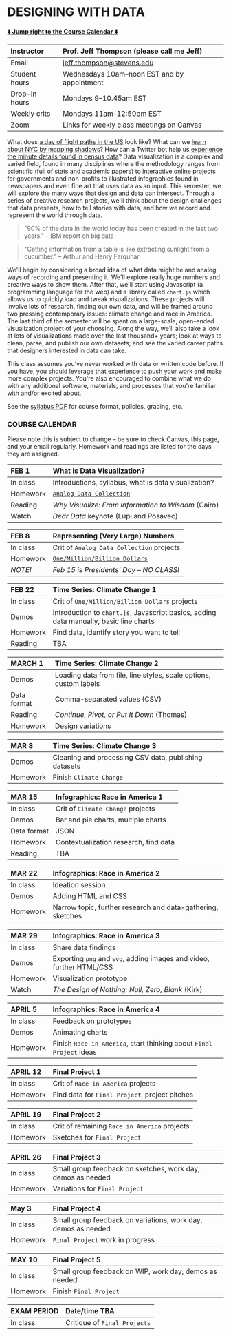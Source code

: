 # DESIGNING WITH DATA

**[:arrow_down: Jump right to the Course Calendar :arrow_down:](https://github.com/jeffThompson/DesigningWithData#course-calendar)**

| Instructor     | Prof. Jeff Thompson (please call me Jeff) |
| :---           | :--- |
| Email          | jeff.thompson@stevens.edu |
| Student hours  | Wednesdays 10am–noon EST and by appointment |
| Drop-in hours  | Mondays 9–10.45am EST |
| Weekly crits   | Mondays 11am–12:50pm EST |
| Zoom           | Links for weekly class meetings on Canvas |

What does [a day of flight paths in the US](http://www.aaronkoblin.com/work/flightpatterns) look like? What can we [learn about NYC by mapping shadows](https://www.nytimes.com/interactive/2016/12/21/upshot/Mapping-the-Shadows-of-New-York-City.html?_r=5)? How can a Twitter bot help us [experience the minute details found in census data](https://twitter.com/censusAmericans)? Data visualization is a complex and varied field, found in many disciplines where the methodology ranges from scientific (full of stats and academic papers) to interactive online projects for governments and non-profits to illustrated infographics found in newspapers and even fine art that uses data as an input. This semester, we will explore the many ways that design and data can intersect. Through a series of creative research projects, we'll think about the design challenges that data presents, how to tell stories with data, and how we record and represent the world through data.

>"90% of the data in the world today has been created in the last two years." – IBM report on big data

>"Getting information from a table is like extracting sunlight from a cucumber." – Arthur and Henry Farquhar

We'll begin by considering a broad idea of what data might be and analog ways of recording and presenting it. We'll explore really huge numbers and creative ways to show them. After that, we'll start using Javascript (a programming language for the web) and a library called `chart.js` which allows us to quickly load and tweak visualizations. These projects will involve lots of research, finding our own data, and will be framed around two pressing contemporary issues: climate change and race in America. The last third of the semester will be spent on a large-scale, open-ended visualization project of your choosing. Along the way, we'll also take a look at lots of visualizations made over the last thousand+ years; look at ways to clean, parse, and publish our own datasets; and see the varied career paths that designers interested in data can take.

This class assumes you’ve never worked with data or written code before. If you have, you should leverage that experience to push your work and make more complex projects. You're also encouraged to combine what we do with any additional software, materials, and processes that you're familiar with and/or excited about.

See the [syllabus PDF](https://raw.githubusercontent.com/jeffThompson/DesigningWithData/master/Syllabus.pdf) for course format, policies, grading, etc.


### COURSE CALENDAR
Please note this is subject to change – be sure to check Canvas, this page, and your email regularly. Homework and readings are listed for the days they are assigned.

| FEB 1       | What is Data Visualization? |
| :---        | :--- |
| In class    | Introductions, syllabus, what is data visualization? |
| Homework    | [`Analog Data Collection`](https://github.com/jeffThompson/DesigningWithData/tree/master/Week01_AnalogDataCollection) |
| Reading     | *Why Visualize: From Information to Wisdom* (Cairo) |
| Watch       | *Dear Data* keynote (Lupi and Posavec) |

| FEB 8       | Representing (Very Large) Numbers |
| :---        | :--- |
| In class    | Crit of `Analog Data Collection` projects |
| Homework    | [`One/Million/Billion Dollars`](https://github.com/jeffThompson/DesigningWithData/tree/master/Week02_VeryLargeNumbers-MillionBillionDollars) |
| *NOTE!*     | *Feb 15 is Presidents' Day – NO CLASS!* |

| FEB 22      | Time Series: Climate Change 1 |
| :---        | :--- |
| In class    | Crit of `One/Million/Billion Dollars` projects |
| Demos       | Introduction to `chart.js`, Javascript basics, adding data manually, basic line charts |
| Homework    | Find data, identify story you want to tell |
| Reading     | TBA |

| MARCH 1     | Time Series: Climate Change 2 |
| :---        | :--- |
| Demos       | Loading data from file, line styles, scale options, custom labels |
| Data format | Comma-separated values (CSV) |
| Reading     | *Continue, Pivot, or Put It Down* (Thomas) |
| Homework    | Design variations |

| MAR 8       | Time Series: Climate Change 3 |
| :---        | :--- |
| Demos       | Cleaning and processing CSV data, publishing datasets |
| Homework    | Finish `Climate Change` |

| MAR 15      | Infographics: Race in America 1 |
| :---        | :--- |
| In class    | Crit of `Climate Change` projects |
| Demos       | Bar and pie charts, multiple charts |
| Data format | JSON |
| Homework    | Contextualization research, find data |
| Reading     | TBA |

| MAR 22      | Infographics: Race in America 2 |
| :---        | :--- |
| In class    | Ideation session |
| Demos       | Adding HTML and CSS |
| Homework    | Narrow topic, further research and data-gathering, sketches |

| MAR 29      | Infographics: Race in America 3 |
| :---        | :--- |
| In class    | Share data findings |
| Demos       | Exporting `png` and `svg`, adding images and video, further HTML/CSS |
| Homework    | Visualization prototype |
| Watch       | *The Design of Nothing: Null, Zero, Blank* (Kirk) |

| APRIL 5     | Infographics: Race in America 4 |
| :---        | :--- |
| In class    | Feedback on prototypes |
| Demos       | Animating charts |
| Homework    | Finish `Race in America`, start thinking about `Final Project` ideas |

| APRIL 12    | Final Project 1 |
| :---        | :--- |
| In class    | Crit of `Race in America` projects |
| Homework    | Find data for `Final Project`, project pitches |

| APRIL 19    | Final Project 2 |
| :---        | :--- |
| In class    | Crit of remaining `Race in America` projects |
| Homework    | Sketches for `Final Project` |

| APRIL 26    | Final Project 3 |
| :---        | :--- |
| In class    | Small group feedback on sketches, work day, demos as needed |
| Homework    | Variations for `Final Project` |

| May 3       | Final Project 4 |
| :---        | :--- |
| In class    | Small group feedback on variations, work day, demos as needed |
| Homework    | `Final Project` work in progress |

| MAY 10      | Final Project 5 |
| :---        | :--- |
| In class    | Small group feedback on WIP, work day, demos as needed |
| Homework    | Finish `Final Project` |

| EXAM PERIOD | Date/time TBA |
| :---        | :--- |
| In class    | Critique of `Final Projects` |

